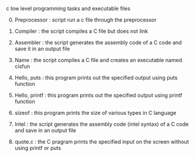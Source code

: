 
c low level programming tasks and executable files

0. Preprocessor : script run a c file through the preprocessor

1. Compiler     : the script compiles a C file but does not link

2. Assembler    : the script generates the assembly code of a C code and save it in an output file

3. Name         : the script compiles a C file and creates an executable named cisfun

4. Hello, puts  : this program prints out the specified output using puts function

5. Hello, printf : this program prints out the specified output using printf function

6. sizeof        : this program prints the size of various types in C language

7. Intel         : the script generates the assembly code (intel syntax) of a C code and save in an output file

8. quote.c       : the C pragram prints the specified input on the screen without using printf or puts
